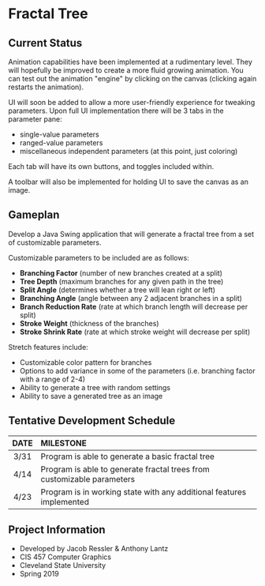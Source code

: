 # Fractal Tree

## Current Status

Animation capabilities have been implemented at a rudimentary level. They will hopefully be improved to create a more fluid growing animation. You can test out the animation "engine" by clicking on the canvas (clicking again restarts the animation).

UI will soon be added to allow a more user-friendly experience for tweaking parameters. 
Upon full UI implementation there will be 3 tabs in the parameter pane:
- single-value parameters
- ranged-value parameters
- miscellaneous independent parameters (at this point, just coloring)

Each tab will have its own buttons, and toggles included within.

A toolbar will also be implemented for holding UI to save the canvas as an image.

## Gameplan

Develop a Java Swing application that will generate a fractal tree from a set of customizable parameters.

Customizable parameters to be included are as follows:

- **Branching Factor** (number of new branches created at a split)
- **Tree Depth** (maximum branches for any given path in the tree)
- **Split Angle** (determines whether a tree will lean right or left)
- **Branching Angle** (angle between any 2 adjacent branches in a split)
- **Branch Reduction Rate** (rate at which branch length will decrease per split)
- **Stroke Weight** (thickness of the branches)
- **Stroke Shrink Rate** (rate at which stroke weight will decrease per split)

Stretch features include:

- Customizable color pattern for branches
- Options to add variance in some of the parameters (i.e. branching factor with a range of 2-4)
- Ability to generate a tree with random settings
- Ability to save a generated tree as an image

## Tentative Development Schedule

| DATE  | MILESTONE                                                              |
| :---: | :--------------------------------------------------------------------- |
| 3/31  | Program is able to generate a basic fractal tree                       |
| 4/14  | Program is able to generate fractal trees from customizable parameters |
| 4/23  | Program is in working state with any additional features implemented   |

## Project Information

- Developed by Jacob Ressler & Anthony Lantz
- CIS 457 Computer Graphics
- Cleveland State University
- Spring 2019
